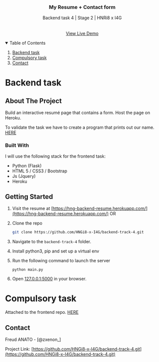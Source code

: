 <!-- PROJECT LOGO -->
<br />
<p align="center">
  <h3 align="center">My Resume + Contact form</h3>

  <p align="center">
    Backend task 4 | Stage 2 | HNRi8 x I4G
    <br />
    <br />
    <br />
    <a href="https://hng-backend-resume.herokuapp.com/">View Live Demo</a>
  </p>
</p>

<!-- TABLE OF CONTENTS -->
<details open="open">
  <summary>Table of Contents</summary>
  <ol>
    <li>
      <a href="#frontend-task">Backend task</a>
    </li>
    <li>
      <a href="#compulsory-task">Compulsory task</a>
    </li>
    <li><a href="#contact">Contact</a></li>
  </ol>
</details>

# Backend task

<!-- ABOUT THE PROJECT -->

## About The Project

Build an interactive resumé page that contains a form. Host the page on Heroku.

To validate the task we have to create a program that prints out our name. [HERE](https://github.com/HNGi8-x-I4G/frontend-task-3.git)

### Built With

I will use the following stack for the frontend task:

- Python (Flask)
- HTML 5 / CSS3 / Bootstrap
- Js (Jquery)
- Heroku

<!-- GETTING STARTED -->

## Getting Started

1. Visit the resume at [https://hng-backend-resume.herokuapp.com/](https://hng-backend-resume.herokuapp.com/) OR

2. Clone the repo

   ```sh
   git clone https://github.com/HNGi8-x-I4G/backend-track-4.git
   ```

3. Navigate to the `backend-track-4` folder.

4. Install python3, pip and set up a virtual env

5. Run the following command to launch the server

   ```pip
   python main.py
   ```

6. Open [127.0.0.1:5000](127.0.0.1:5000) in your browser.

# Compulsory task

Attached to the frontend repo. [HERE](https://github.com/HNGi8-x-I4G/frontend-task-3.git)

## Contact

Freud ANATO - [@zxenon_]

Project Link: [https://github.com/HNGi8-x-I4G/backend-track-4.git](https://github.com/HNGi8-x-I4G/backend-track-4.git)
